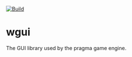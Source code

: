 [![Build](https://github.com/Silverlan/wgui/actions/workflows/pragma-generic-ci.yml/badge.svg)](https://github.com/Silverlan/wgui/actions/workflows/pragma-generic-ci.yml)

# wgui
The GUI library used by the pragma game engine.
